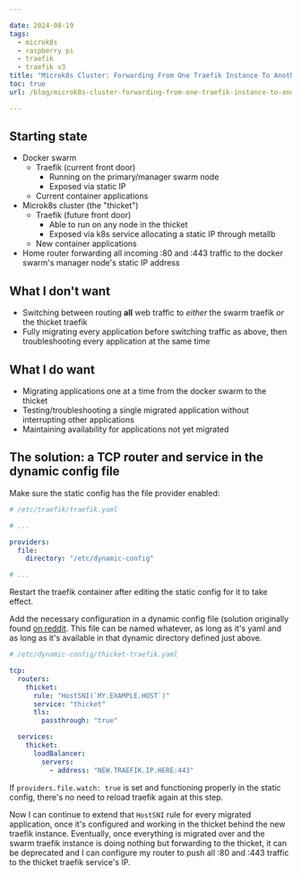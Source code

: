 ```yaml
---

date: 2024-08-19
tags:
  - microk8s
  - raspberry pi
  - traefik
  - traefik v3
title: "Microk8s Cluster: Forwarding From One Traefik Instance To Another"
toc: true
url: /blog/microk8s-cluster-forwarding-from-one-traefik-instance-to-another

---
```


## Starting state

- Docker swarm
    - Traefik (current front door)
        - Running on the primary/manager swarm node
        - Exposed via static IP
    - Current container applications
- Microk8s cluster (the "thicket")
    - Traefik (future front door)
        - Able to run on any node in the thicket
        - Exposed via k8s service allocating a static IP through metallb
    - New container applications
- Home router forwarding all incoming :80 and :443 traffic to the docker swarm's manager node's static IP address

## What I don't want

- Switching between routing **all** web traffic to _either_ the swarm traefik _or_ the thicket traefik
- Fully migrating every application before switching traffic as above, then troubleshooting every application at the same time

## What I do want

- Migrating applications one at a time from the docker swarm to the thicket
- Testing/troubleshooting a single migrated application without interrupting other applications
- Maintaining availability for applications not yet migrated

## The solution: a TCP router and service in the dynamic config file

Make sure the static config has the file provider enabled:

```yaml
# /etc/traefik/traefik.yaml

# ...

providers:
  file:
    directory: "/etc/dynamic-config"

# ...
```

Restart the traefik container after editing the static config for it to take effect.

Add the necessary configuration in a dynamic config file (solution originally found [on reddit](https://www.reddit.com/r/Traefik/comments/k79hjt/how_to_proxy_from_one_traefik_instance_to_another/).
This file can be named whatever, as long as it's yaml and as long as it's available in that dynamic directory defined just above.

```yaml
# /etc/dynamic-config/thicket-traefik.yaml

tcp:
  routers:
    thicket:
      rule: "HostSNI(`MY.EXAMPLE.HOST`)"
      service: "thicket"
      tls:
        passthrough: "true"

  services:
    thicket:
      loadBalancer:
        servers:
          - address: "NEW.TRAEFIK.IP.HERE:443"
```

If `providers.file.watch: true` is set and functioning properly in the static config, there's no need to reload traefik again at this step.

Now I can continue to extend that `HostSNI` rule for every migrated application, once it's configured and working in the thicket behind the new traefik instance.
Eventually, once everything is migrated over and the swarm traefik instance is doing nothing but forwarding to the thicket, it can be deprecated and I can configure my router to push all :80 and :443 traffic to the thicket traefik service's IP.

